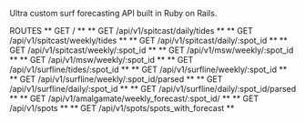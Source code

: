 Ultra custom surf forecasting API built in Ruby on Rails.

ROUTES
** GET / **
** GET /api/v1/spitcast/daily/tides **
** GET /api/v1/spitcast/weekly/tides **
** GET /api/v1/spitcast/daily/:spot_id **
** GET /api/v1/spitcast/weekly/:spot_id **
** GET /api/v1/msw/weekly/:spot_id **
** GET /api/v1/msw/weekly/:spot_id **
** GET /api/v1/surfline/tides/:spot_id **
** GET /api/v1/surfline/weekly/:spot_id **
** GET /api/v1/surfline/weekly/:spot_id/parsed **
** GET /api/v1/surfline/daily/:spot_id **
** GET /api/v1/surfline/daily/:spot_id/parsed **
** GET /api/v1/amalgamate/weekly_forecast/:spot_id/ **
** GET /api/v1/spots **
** GET /api/v1/spots/spots_with_forecast **
